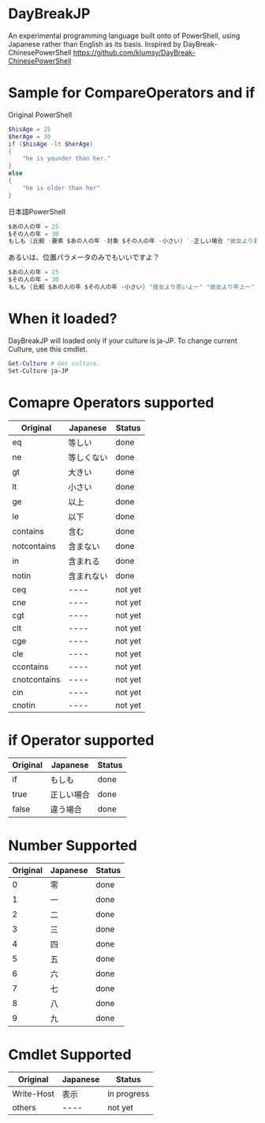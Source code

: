 DayBreakJP
==========

An experimental programming language built onto of PowerShell, using Japanese rather than English as its basis. Inspired by DayBreak-ChinesePowerShell https://github.com/klumsy/DayBreak-ChinesePowerShell

# Sample for CompareOperators and if

Original PowerShell

```PowerShell
$hisAge = 25
$herAge = 30
if ($hisAge -lt $herAge)
{
	"he is younder than her."
}
else
{
	"he is older than her"
}
```

日本語PowerShell
```PowerShell
$あの人の年 = 25
$その人の年 = 30
もしも {比較 -要素 $あの人の年 -対象 $その人の年 -小さい} `-正しい場合 "彼女より若いよー" -違う場合 "彼女より年上ー"
```

あるいは、位置パラメータのみでもいいですよ？

```PowerShell
$あの人の年 = 25
$その人の年 = 30
もしも {比較 $あの人の年 $その人の年 -小さい} "彼女より若いよー" "彼女より年上ー"
```

# When it loaded?

DayBreakJP will loaded only if your culture is ja-JP.
To change current Culture, use this cmdlet.

```PowerShell
Get-Culture # Get culture.
Set-Culture ja-JP
```


# Comapre Operators supported

|Original|Japanese|Status|
|----|----|----|
|eq          |等しい    |done|
|ne          |等しくない  |done|
|gt          |大きい    |done|
|lt          |小さい    |done|
|ge          |以上     |done|
|le          |以下     |done|
|contains    |含む     |done|
|notcontains |含まない  |done|
|in          |含まれる  |done|
|notin       |含まれない |done|
|ceq         |----    |not yet|
|cne         |----    |not yet|
|cgt         |----    |not yet|
|clt         |----    |not yet|
|cge         |----    |not yet|
|cle         |----    |not yet|
|ccontains   |----    |not yet|
|cnotcontains|----    |not yet|
|cin         |----    |not yet|
|cnotin      |----    |not yet|

# if Operator supported

|Original|Japanese|Status|
|----|----|----|
|if          |もしも     |done|
|true        |正しい場合 |done|
|false       |違う場合   |done|

# Number Supported

|Original|Japanese|Status|
|----|----|----|
|0|零|done|
|1|一|done|
|2|二|done|
|3|三|done|
|4|四|done|
|5|五|done|
|6|六|done|
|7|七|done|
|8|八|done|
|9|九|done|

# Cmdlet Supported

|Original|Japanese|Status|
|----|----|----|
|Write-Host|表示|in progress|
|others    |----|not yet|
